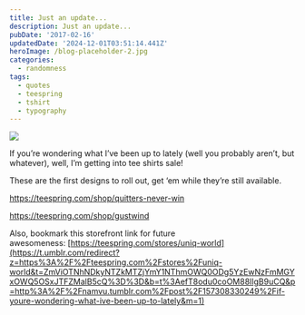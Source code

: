 ```yaml
---
title: Just an update...
description: Just an update...
pubDate: '2017-02-16'
updatedDate: '2024-12-01T03:51:14.441Z'
heroImage: /blog-placeholder-2.jpg
categories:
  - randomness
tags:
  - quotes
  - teespring
  - tshirt
  - typography
---
```


![](/blog-placeholder-5.jpg)

If you’re wondering what I’ve been up to lately (well you probably aren’t, but whatever), well, I’m getting into tee shirts sale!

These are the first designs to roll out, get ‘em while they’re still available.

https://teespring.com/shop/quitters-never-win

https://teespring.com/shop/gustwind

Also, bookmark this storefront link for future awesomeness: [https://teespring.com/stores/uniq-world](https://t.umblr.com/redirect?z=https%3A%2F%2Fteespring.com%2Fstores%2Funiq-world&t=ZmViOTNhNDkyNTZkMTZjYmY1NThmOWQ0ODg5YzEwNzFmMGYxOWQ5OSxJTFZMalB5cQ%3D%3D&b=t%3AefT8odu0coOM88IlgB9uCQ&p=http%3A%2F%2Fnamvu.tumblr.com%2Fpost%2F157308330249%2Fif-youre-wondering-what-ive-been-up-to-lately&m=1)
